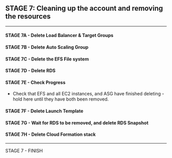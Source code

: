 ## STAGE 7: Cleaning up the account and removing the resources

--- 

#### STAGE 7A - Delete Load Balancer & Target Groups

#### STAGE 7B - Delete Auto Scaling Group

#### STAGE 7C - Delete the EFS File system

#### STAGE 7D - Delete RDS

#### STAGE 7E - Check Progress
- Check that EFS and all EC2 instances, and ASG have finished deleting - hold here until they have both been removed.

#### STAGE 7F - Delete Launch Template

#### STAGE 7G - Wait for RDS to be removed, and delete RDS Snapshot

#### STAGE 7H - Delete Cloud Formation stack

---
STAGE 7 - FINISH